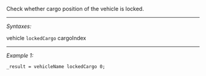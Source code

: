 Check whether cargo position of the vehicle is locked.


---
*Syntaxes:*

vehicle `lockedCargo` cargoIndex

---
*Example 1:*

```sqf
_result = vehicleName lockedCargo 0;
```